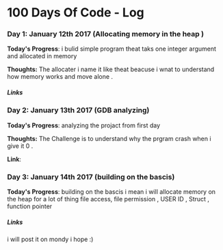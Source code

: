 # 100 Days Of Code - Log

### Day 1: January 12th 2017 (Allocating memory in the heap )

**Today's Progress**: i bulid simple program theat taks one integer argument and allocated in memory

**Thoughts:** The allocater i name it like theat beacuse i wnat to understand how memory works and move alone .

##### Links

### Day 2: January 13th 2017 (GDB analyzing)

**Today's Progress**: analyzing the projact from first day 

**Thoughts:** The Challenge is to understand why the prgram crash when i give it 0 .

**Link**: 

### Day 3: January 14th 2017 (building on the bascis)

**Today's Progress**: building on the bascis i mean i will allocate memory on the heap for a lot of thing
                      file access, file permission , USER ID , Struct , function pointer

##### Links

i will post it on mondy i hope :)

